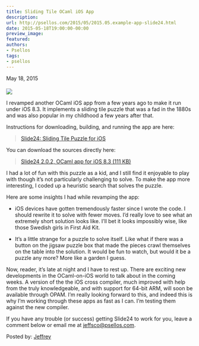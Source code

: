 ```yaml
---
title: Sliding Tile OCaml iOS App
description:
url: http://psellos.com/2015/05/2015.05.example-app-slide24.html
date: 2015-05-18T19:00:00-00:00
preview_image:
featured:
authors:
- Psellos
tags:
- psellos
---
```


<div class="date">May 18, 2015</div>

<div class="screenminiature" style="margin-top: 1.4em;">
<a href="http://psellos.com/ocaml/example-app-slide24.html"><img src="http://psellos.com/images/slide242-220.png"/></a>
</div>

<p>I revamped another OCaml iOS app from a few years ago to make it run
under iOS 8.3. It implements a sliding tile puzzle that was a fad in the
1880s and was also popular in my childhood a few years after that.</p>

<p>Instructions for downloading, building, and running the app are here:</p>

<blockquote>
  <p><a href="http://psellos.com/ocaml/example-app-slide24.html">Slide24: Sliding Tile Puzzle for iOS</a></p>
</blockquote>

<p>You can download the sources directly here:</p>

<blockquote>
  <p><a href="http://psellos.com/pub/slide24/slide24-ios-2.0.2.tgz">Slide24 2.0.2, OCaml app for iOS 8.3 (111 KB)</a></p>
</blockquote>

<p>I had a lot of fun with this puzzle as a kid, and I still find it
enjoyable to play with though it&rsquo;s not particularly challenging to
solve. To make the app more interesting, I coded up a heuristic search
that solves the puzzle.</p>

<p>Here are some insights I had while revamping the app:</p>

<ul>
<li><p>iOS devices have gotten tremendously faster since I wrote the code. I
should rewrite it to solve with fewer moves. I&rsquo;d really love to see
what an extremely short solution looks like. I&rsquo;ll bet it looks
impossibly wise, like those Swedish girls in First Aid Kit.</p></li>
<li><p>It&rsquo;s a little strange for a puzzle to solve itself. Like what if there
was a button on the jigsaw puzzle box that made the pieces crawl
themselves on the table into the solution. It would be fun to watch,
but would it be a puzzle any more? More like a garden I guess.</p></li>
</ul>

<p>Now, reader, it&rsquo;s late at night and I have to rest up. There are
exciting new developments in the OCaml-on-iOS world to talk about in the
coming weeks. A version of the the iOS cross compiler, much improved
with help from the truly knowledgeable, and with support for 64-bit ARM,
will soon be available through OPAM. I&rsquo;m really looking forward to this,
and indeed this is why I&rsquo;m working through these apps as fast as I can.
I&rsquo;m testing them against the new compiler.</p>

<p>If you have any trouble (or success) getting Slide24 to work for you,
leave a comment below or email me at <a href="mailto:jeffsco@psellos.com">jeffsco@psellos.com</a>.</p>

<p>Posted by: <a href="http://psellos.com/aboutus.html#jeffreya.scofieldphd">Jeffrey</a></p>

<p></p>

